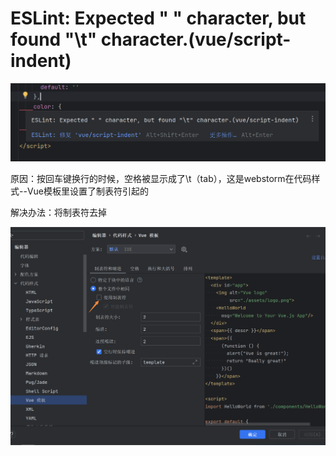 # ESLint: Expected " " character, but found "\t" character.(vue/script-indent)

![Image text](../public/vueNotes/22/01.png)

原因：按回车键换行的时候，空格被显示成了\t（tab），这是webstorm在代码样式--Vue模板里设置了制表符引起的

解决办法：将制表符去掉

![Image text](../public/vueNotes/22/02.png)
